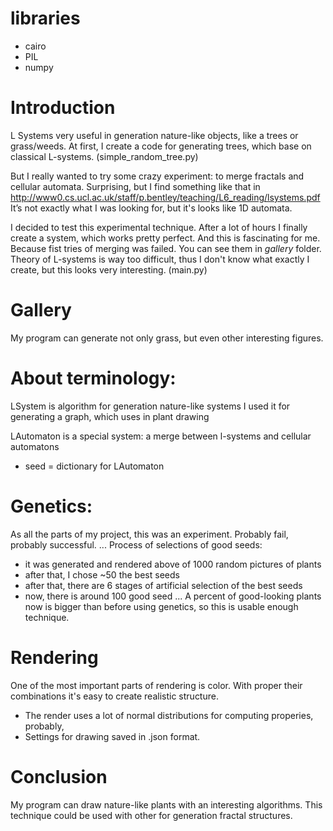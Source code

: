 # libraries
* cairo
* PIL
* numpy

# Introduction
L Systems very useful in generation nature-like objects, like a trees or grass/weeds.
At first, I create a code for generating trees, which base on classical L-systems.
(simple_random_tree.py)

But I really wanted to try some crazy experiment: to merge fractals and cellular automata.
Surprising, but I find something like that in
http://www0.cs.ucl.ac.uk/staff/p.bentley/teaching/L6_reading/lsystems.pdf
It’s not exactly what I was looking for, but it's looks like 1D automata.

I decided to test this experimental technique.
After a lot of hours I finally create a system, which works pretty perfect.
And this is fascinating for me. Because fist tries of merging was failed.
You can see them in *gallery* folder.
Theory of L-systems is way too difficult, thus I don't know what exactly I create, but this looks very interesting.
(main.py)



# Gallery
My program can generate not only grass, but even other interesting figures.


# About terminology:
LSystem is algorithm for generation nature-like systems
I used it for generating a graph, which uses in plant drawing

LAutomaton is a special system: a merge between l-systems and cellular automatons
* seed = dictionary for LAutomaton



# Genetics:
As all the parts of my project, this was an experiment. Probably fail, probably successful.
...
Process of selections of good seeds:
* it was generated and rendered above of 1000 random pictures of plants
* after that, I chose ~50 the best seeds
* after that, there are 6 stages of artificial selection of the best seeds
* now, there is around 100 good seed 
...
A percent of good-looking plants now is bigger than before using genetics,
so this is usable enough technique.

# Rendering
One of the most important parts of rendering is color.
With proper their combinations it's easy to create realistic structure.
* The render uses a lot of normal distributions for computing properies, probably, 
* Settings for drawing saved in .json format.

# Conclusion
My program can draw nature-like plants with an interesting algorithms.
This technique could be used with other for generation fractal structures.
